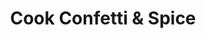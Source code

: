 ---
title: "Cook Confetti & Spice"
url: /henley-on-thames/cook-confetti-und-spice/
shop: Tiefkühl
---